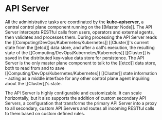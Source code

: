 # API Server

All the administrative tasks are coordinated by the **kube-apiserver**, a central control plane component running on the [[Master Node]]. The API Server intercepts RESTful calls from users, operators and external agents, then validates and processes them. During processing the API Server reads the [[Computing/DevOps/Kubernetes/Kubernetes]] [[Cluster]]'s current state from the [[etcd]] data store, and after a call's execution, the resulting state of the [[Computing/DevOps/Kubernetes/Kubernetes]] [[Cluster]] is saved in the distributed key-value data store for persistence. The API Server is the only master plane component to talk to the [[etcd]] data store, both to read from and to save [[Computing/DevOps/Kubernetes/Kubernetes]] [[Cluster]] state information - acting as a middle interface for any other control plane agent inquiring about the [[Cluster]]'s state.

The API Server is highly configurable and customizable. It can scale horizontally, but it also supports the addition of custom secondary API Servers, a configuration that transforms the primary API Server into a proxy to all secondary, custom API Servers and routes all incoming RESTful calls to them based on custom defined rules.